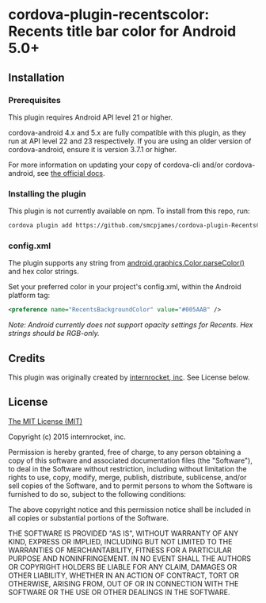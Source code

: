 # cordova-plugin-recentscolor: Recents title bar color for Android 5.0+

## Installation
### Prerequisites
This plugin requires Android API level 21 or higher.

cordova-android 4.x and 5.x are fully compatible with this plugin, as they run at API level 22 and 23 respectively. If you are using an older version of cordova-android, ensure it is version 3.7.1 or higher.

For more information on updating your copy of cordova-cli and/or cordova-android, see [the official docs](https://cordova.apache.org/docs/en/latest/guide/cli/index.html#link-11).

### Installing the plugin

This plugin is not currently available on npm. To install from this repo, run:

```bash
cordova plugin add https://github.com/smcpjames/cordova-plugin-RecentsColor
```

### config.xml
The plugin supports any string from [android.graphics.Color.parseColor()](http://developer.android.com/reference/android/graphics/Color.html#parseColor(java.lang.String)) and hex color strings.

Set your preferred color in your project's config.xml, within the Android platform tag:

``` xml
<preference name="RecentsBackgroundColor" value="#005AAB" />
```

*Note: Android currently does not support opacity settings for Recents. Hex strings should be RGB-only.*

## Credits

This plugin was originally created by [internrocket, inc](https://internrocket.com/). See License below.

## License
[The MIT License (MIT)](http://www.opensource.org/licenses/mit-license.html)

Copyright (c) 2015 internrocket, inc.

Permission is hereby granted, free of charge, to any person obtaining a copy
of this software and associated documentation files (the "Software"), to deal
in the Software without restriction, including without limitation the rights
to use, copy, modify, merge, publish, distribute, sublicense, and/or sell
copies of the Software, and to permit persons to whom the Software is
furnished to do so, subject to the following conditions:

The above copyright notice and this permission notice shall be included in
all copies or substantial portions of the Software.

THE SOFTWARE IS PROVIDED "AS IS", WITHOUT WARRANTY OF ANY KIND, EXPRESS OR
IMPLIED, INCLUDING BUT NOT LIMITED TO THE WARRANTIES OF MERCHANTABILITY,
FITNESS FOR A PARTICULAR PURPOSE AND NONINFRINGEMENT. IN NO EVENT SHALL THE
AUTHORS OR COPYRIGHT HOLDERS BE LIABLE FOR ANY CLAIM, DAMAGES OR OTHER
LIABILITY, WHETHER IN AN ACTION OF CONTRACT, TORT OR OTHERWISE, ARISING FROM,
OUT OF OR IN CONNECTION WITH THE SOFTWARE OR THE USE OR OTHER DEALINGS IN
THE SOFTWARE.

